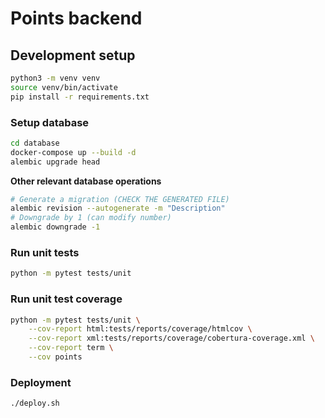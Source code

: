 # Points backend


## Development setup

```bash
python3 -m venv venv
source venv/bin/activate
pip install -r requirements.txt
```

### Setup database
```bash
cd database
docker-compose up --build -d
alembic upgrade head
```

**Other relevant database operations**
```bash
# Generate a migration (CHECK THE GENERATED FILE)
alembic revision --autogenerate -m "Description"
# Downgrade by 1 (can modify number)
alembic downgrade -1
```


### Run unit tests
```bash
python -m pytest tests/unit
```

### Run unit test coverage
```bash
python -m pytest tests/unit \
    --cov-report html:tests/reports/coverage/htmlcov \
    --cov-report xml:tests/reports/coverage/cobertura-coverage.xml \
    --cov-report term \
    --cov points
```

### Deployment
```bash
./deploy.sh
```